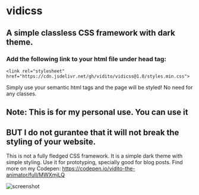 # vidicss
## A simple classless CSS framework with dark theme.
### Add the following link to your html file under head tag:
    <link rel="stylesheet" href="https://cdn.jsdelivr.net/gh/vidito/vidicss@1.0/styles.min.css"> 
Simply use your semantic html tags and the page will be styled! 
No need for any classes. 
## Note: This is for my personal use. You can use it 
## BUT I do not gurantee that it will not break the styling of your website.
This is not a fully fledged CSS framework. It is a simple dark theme with simple styling. 
Use it for prototyping, specially good for blog posts. Find more on my Codepen:
    https://codepen.io/vidito-the-animator/full/MWXmjLQ

![screenshot](https://user-images.githubusercontent.com/56190096/201436505-65a61c74-785c-409e-900c-3190e6052bac.png)
